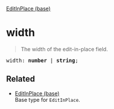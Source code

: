 [EditInPlace (base)](EditInPlace_base.md)

# width

> The width of the edit-in-place field.

<pre class="docgen_signature">width: <b>number</b> | <b>string</b>;</pre>

## Related

- [<!--{ref:type}-->EditInPlace (base)](EditInPlace_base.md) \
    Base type for `EditInPlace`.
